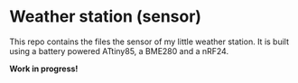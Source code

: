 # Weather station (sensor)

This repo contains the files the sensor of my little weather station. It is built using a battery powered ATtiny85, a BME280 and a nRF24.

**Work in progress!**
